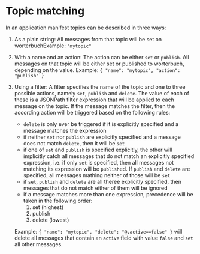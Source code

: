 # Topic matching

In an application manifest topics can be described in three ways:

1. As a plain string: All messages from that topic will be set on worterbuchExample:
   `"mytopic"`
2. With a name and an action: The action can be either `set` or `publish`. All messages on that topic will be either set or published to worterbuch, depending on the value. Example: `{
    "name": "mytopic",
    "action": "publish"
}`
3. Using a filter: A filter specifies the name of the topic and one to three possible actions, namely `set`, `publish` and `delete`. The value of each of these is a JSONPath filter expression that will be applied to each message on the topic. If the message matches the filter, then the according action will be triggered based on the following rules:

   - `delete` is only ever be triggered if it is explicitly specified and a message matches the expression
   - if neither `set` nor `publish` are explicitly specified and a message does not match `delete`, then it will be `set`
   - if one of `set` and `publish` is specified explicitly, the other will implicitly catch all messages that do not match an explicitly specified expression, i.e. if only `set` is specified, then all messages not matching its expression will be `publish`ed. If `publish` and `delete` are specified, all messages mathing neither of those will be `set`
   - if `set`, `publish` and `delete` are all theree explicitly specified, then messages that do not match either of them will be ignored
   - if a message matches more than one expression, precedence will be taken in the following order:
     1. set (highest)
     2. publish
     3. delete (lowest)

   Example: `{ "name": "mytopic", "delete": "@.active==false" }` will delete all messages that contain an `active` field with value `false` and `set` all other messages.
